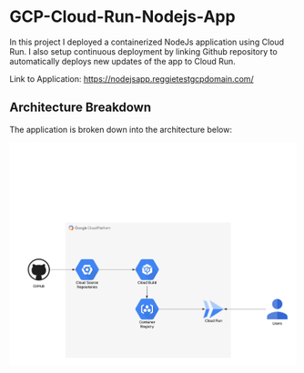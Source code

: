 # GCP-Cloud-Run-Nodejs-App
In this project I deployed a containerized NodeJs application using Cloud Run. I also setup continuous deployment by linking Github repository to automatically deploys new updates of the app to Cloud Run.

Link to Application: https://nodejsapp.reggietestgcpdomain.com/

## Architecture Breakdown

The application is broken down into the architecture below:

![application](https://github.com/rjones18/Images/blob/main/GCP%20retail%20recommendation%20engines.png)

